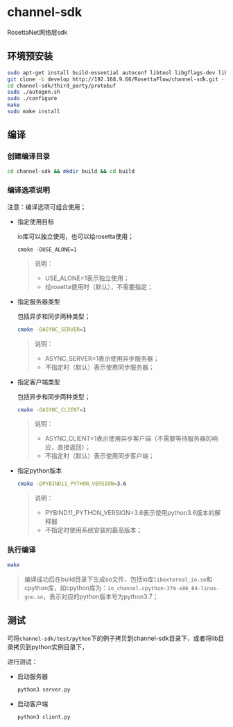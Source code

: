 # channel-sdk

RosettaNet网络层sdk

## 环境预安装

```bash
sudo apt-get install build-essential autoconf libtool libgflags-dev libgtest-dev clang libc++-dev pkg-config unzip
git clone -b develop http://192.168.9.66/RosettaFlow/channel-sdk.git --recursive
cd channel-sdk/third_party/protobuf
sudo ./autogen.sh
sudo ./configure
make
sudo make install
```

## 编译

### 创建编译目录

```bash
cd channel-sdk && mkdir build && cd build
```

### 编译选项说明

注意：编译选项可组合使用；

- 指定使用目标

  io库可以独立使用，也可以给rosetta使用；

  ```
  cmake -DUSE_ALONE=1
  ```

  > 说明：
  >
  > - USE_ALONE=1表示独立使用；
  > - 给rosetta使用时（默认），不需要指定；



- 指定服务器类型

  包括异步和同步两种类型；

  ```bash
  cmake -DASYNC_SERVER=1
  ```

  > 说明：
  >
  > - ASYNC_SERVER=1表示使用异步服务器；
  > - 不指定时（默认）表示使用同步服务器；



- 指定客户端类型

  包括异步和同步两种类型；

  ```bash
  cmake -DASYNC_CLIENT=1
  ```

  > 说明：
  >
  > - ASYNC_CLIENT=1表示使用异步客户端（不需要等待服务器的响应，直接返回）；
  > - 不指定时（默认）表示使用同步客户端；



- 指定python版本

  ```bash
  cmake -DPYBIND11_PYTHON_VERSION=3.6
  ```

  > 说明：
  >
  > - PYBIND11_PYTHON_VERSION=3.6表示使用python3.6版本的解释器
  > - 不指定时使用系统安装的最高版本；

### 执行编译

```bash
make
```

> 编译成功后在build目录下生成so文件，包括io库`libexternal_io.so`和cpython库，如cpython库为：`io_channel.cpython-37m-x86_64-linux-gnu.so`，表示对应的python版本号为python3.7；



## 测试

可将`channel-sdk/test/python`下的例子拷贝到channel-sdk目录下，或者将lib目录拷贝到python实例目录下，

进行测试：

- 启动服务器

  ```bash
  python3 server.py
  ```

- 启动客户端

  ```bash
  python3 client.py
  ```

  

